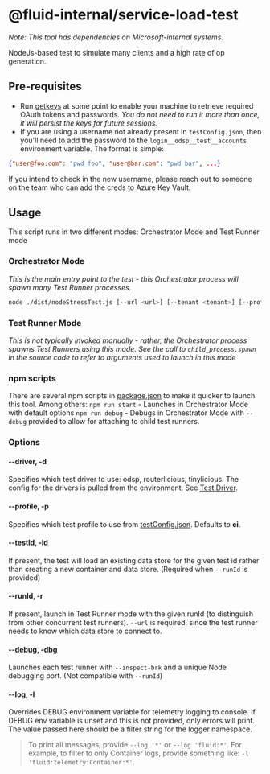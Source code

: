 # @fluid-internal/service-load-test

_Note: This tool has dependencies on Microsoft-internal systems._

NodeJs-based test to simulate many clients and a high rate of op generation.

## Pre-requisites

* Run [getkeys](/tools/getkeys/README.md) at some point to enable your machine to retrieve required OAuth tokens and passwords.
_You do not need to run it more than once, it will persist the keys for future sessions._
* If you are using a username not already present in `testConfig.json`,
then you'll need to add the password to the `login__odsp__test__accounts` environment variable. The format is simple:

```json
{"user@foo.com": "pwd_foo", "user@bar.com": "pwd_bar", ...}
```

If you intend to check in the new username, please reach out to someone on the team who can add the creds to Azure Key Vault.

## Usage

This script runs in two different modes: Orchestrator Mode and Test Runner mode

### Orchestrator Mode

_This is the main entry point to the test - this Orchestrator process will spawn many Test Runner processes._

```bash
node ./dist/nodeStressTest.js [--url <url>] [--tenant <tenant>] [--profile <profile>] [--debug] [--log <filterTerm>]
```

### Test Runner Mode

_This is not typically invoked manually - rather, the Orchestrator process spawns Test Runners using this mode._
_See the call to `child_process.spawn` in the source code to refer to arguments used to launch in this mode_

### npm scripts

There are several npm scripts in [package.json](./package.json) to make it quicker to launch this tool. Among others:
`npm run start` - Launches in Orchestrator Mode with default options
`npm run debug` - Debugs in Orchestrator Mode with `--debug` provided to allow for attaching to child test runners.

### Options

#### --driver, -d

Specifies which test driver to use: odsp, routerlicious, tinylicious. The config for the drivers is pulled from the environment. See [Test Driver](../test-drivers/README.md).

#### --profile, -p

Specifies which test profile to use from [testConfig.json](./testConfig.json). Defaults to **ci**.

#### --testId, -id

If present, the test will load an existing data store for the given test id rather than creating a new container and data store.
(Required when `--runId` is provided)

#### --runId, -r

If present, launch in Test Runner mode with the given runId (to distinguish from other concurrent test runners).
`--url` is required, since the test runner needs to know which data store to connect to.

#### --debug, -dbg

Launches each test runner with `--inspect-brk` and a unique Node debugging port. (Not compatible with `--runId`)

#### --log, -l

Overrides DEBUG environment variable for telemetry logging to console.
If DEBUG env variable is unset and this is not provided, only errors will print.
The value passed here should be a filter string for the logger namespace.

>To print all messages, provide `--log '*'` or `--log 'fluid:*'`. For example, to filter to only Container logs,
provide something like: `-l 'fluid:telemetry:Container:*'`.
